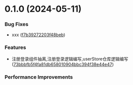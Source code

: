 # 0.1.0 (2024-05-11)

### Bug Fixes

- xxx ([f7b39272203f48beb](https://e.gitee.comb))

### Features

- 注册登录组件抽离,注册登录逻辑编写,userStore仓库逻辑编写([73bbbfb5f4fa81db658010904bbc394f38e44e47](https://github.com/IsMShmily/Vue3_Ts_blog/commit/73bbbfb5f4fa81db658010904bbc394f38e44e47))

### Performance Improvements
